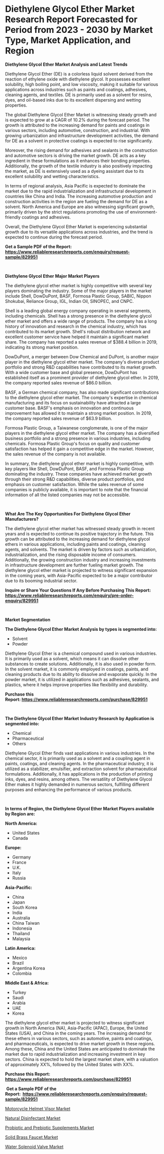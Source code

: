 <p><h1>Diethylene Glycol Ether Market Research Report Forecasted for Period from 2023 -  2030 by Market Type, Market Application, and Region</h1></p><p><strong>Diethylene Glycol Ether Market Analysis and Latest Trends</strong></p>
<p><p>Diethylene Glycol Ether (DE) is a colorless liquid solvent derived from the reaction of ethylene oxide with diethylene glycol. It possesses excellent solubility, high boiling point, and low viscosity, making it suitable for various applications across industries such as paints and coatings, adhesives, cleaning agents, and textiles. DE is primarily used as a solvent for resins, dyes, and oil-based inks due to its excellent dispersing and wetting properties.</p><p>The global Diethylene Glycol Ether Market is witnessing steady growth and is expected to grow at a CAGR of 10.2% during the forecast period. The growth is attributed to the increasing demand for paints and coatings in various sectors, including automotive, construction, and industrial. With growing urbanization and infrastructure development activities, the demand for DE as a solvent in protective coatings is expected to rise significantly.</p><p>Moreover, the rising demand for adhesives and sealants in the construction and automotive sectors is driving the market growth. DE acts as a key ingredient in these formulations as it enhances their bonding properties. Additionally, the growth of the textile industry is also positively impacting the market, as DE is extensively used as a dyeing assistant due to its excellent solubility and wetting characteristics.</p><p>In terms of regional analysis, Asia Pacific is expected to dominate the market due to the rapid industrialization and infrastructural development in countries like China and India. The increasing automotive production and construction activities in the region are fueling the demand for DE as a solvent. North America and Europe are also witnessing significant growth, primarily driven by the strict regulations promoting the use of environment-friendly coatings and adhesives.</p><p>Overall, the Diethylene Glycol Ether Market is experiencing substantial growth due to its versatile applications across industries, and the trend is expected to continue during the forecast period.</p></p>
<p><strong>Get a Sample PDF of the Report:&nbsp; <a href="https://www.reliableresearchreports.com/enquiry/request-sample/829951">https://www.reliableresearchreports.com/enquiry/request-sample/829951</a></strong></p>
<p>&nbsp;</p>
<p><strong>Diethylene Glycol Ether Major Market Players</strong></p>
<p><p>The diethylene glycol ether market is highly competitive with several key players dominating the industry. Some of the major players in the market include Shell, DowDuPont, BASF, Formosa Plastic Group, SABIC, Nippon Shokubai, Reliance Group, IGL, Indian Oil, SINOPEC, and CNPC.</p><p>Shell is a leading global energy company operating in several segments, including chemicals. Shell has a strong presence in the diethylene glycol ether market and offers a wide range of products. The company has a long history of innovation and research in the chemical industry, which has contributed to its market growth. Shell's robust distribution network and excellent customer service have helped it maintain a significant market share. The company has reported a sales revenue of $388.4 billion in 2019, indicating its strong market position.</p><p>DowDuPont, a merger between Dow Chemical and DuPont, is another major player in the diethylene glycol ether market. The company's diverse product portfolio and strong R&D capabilities have contributed to its market growth. With a wide customer base and global presence, DowDuPont has established itself as a prominent provider of diethylene glycol ether. In 2019, the company reported sales revenue of $86.0 billion.</p><p>BASF, a German chemical company, has also made significant contributions to the diethylene glycol ether market. The company's expertise in chemical manufacturing and its focus on sustainability have attracted a large customer base. BASF's emphasis on innovation and continuous improvement has allowed it to maintain a strong market position. In 2019, the company reported sales revenue of $63.9 billion.</p><p>Formosa Plastic Group, a Taiwanese conglomerate, is one of the major players in the diethylene glycol ether market. The company has a diversified business portfolio and a strong presence in various industries, including chemicals. Formosa Plastic Group's focus on quality and customer satisfaction has helped it gain a competitive edge in the market. However, the sales revenue of the company is not available.</p><p>In summary, the diethylene glycol ether market is highly competitive, with key players like Shell, DowDuPont, BASF, and Formosa Plastic Group dominating the industry. These companies have achieved market growth through their strong R&D capabilities, diverse product portfolios, and emphasis on customer satisfaction. While the sales revenue of some companies is publicly available, it is important to note that the financial information of all the listed companies may not be accessible.</p></p>
<p>&nbsp;</p>
<p><strong>What Are The Key Opportunities For Diethylene Glycol Ether Manufacturers?</strong></p>
<p><p>The diethylene glycol ether market has witnessed steady growth in recent years and is expected to continue its positive trajectory in the future. This growth can be attributed to the increasing demand for diethylene glycol ethers in various applications, including paints and coatings, cleaning agents, and solvents. The market is driven by factors such as urbanization, industrialization, and the rising disposable income of consumers. Additionally, the growing construction industry and increasing investments in infrastructure development are further fueling market growth. The diethylene glycol ether market is projected to witness significant expansion in the coming years, with Asia-Pacific expected to be a major contributor due to its booming industrial sector.</p></p>
<p><strong>Inquire or Share Your Questions If Any Before Purchasing This Report: <a href="https://www.reliableresearchreports.com/enquiry/pre-order-enquiry/829951">https://www.reliableresearchreports.com/enquiry/pre-order-enquiry/829951</a></strong></p>
<p>&nbsp;</p>
<p><strong>Market Segmentation</strong></p>
<p><strong>The Diethylene Glycol Ether Market Analysis by types is segmented into:</strong></p>
<p><ul><li>Solvent</li><li>Powder</li></ul></p>
<p><p>Diethylene Glycol Ether is a chemical compound used in various industries. It is primarily used as a solvent, which means it can dissolve other substances to create solutions. Additionally, it is also used in powder form. In the solvent market, it is commonly employed in coatings, paints, and cleaning products due to its ability to dissolve and evaporate quickly. In the powder market, it is utilized in applications such as adhesives, sealants, and plastics, where it helps improve properties like flexibility and durability.</p></p>
<p><strong>Purchase this Report:&nbsp;<a href="https://www.reliableresearchreports.com/purchase/829951">https://www.reliableresearchreports.com/purchase/829951</a></strong></p>
<p>&nbsp;</p>
<p><strong>The Diethylene Glycol Ether Market Industry Research by Application is segmented into:</strong></p>
<p><ul><li>Chemical</li><li>Pharmaceutical</li><li>Others</li></ul></p>
<p><p>Diethylene Glycol Ether finds vast applications in various industries. In the chemical sector, it is primarily used as a solvent and a coupling agent in paints, coatings, and cleaning agents. In the pharmaceutical industry, it is utilized as a stabilizer, emulsifier, and extraction solvent for pharmaceutical formulations. Additionally, it has applications in the production of printing inks, dyes, and resins, among others. The versatility of Diethylene Glycol Ether makes it highly demanded in numerous sectors, fulfilling different purposes and enhancing the performance of various products.</p></p>
<p>&nbsp;</p>
<p><strong>In terms of Region, the Diethylene Glycol Ether Market Players available by Region are:</strong></p>
<p>
    <p> <strong> North America: </strong>
        <ul>
            <li>United States</li>
            <li>Canada</li>
        </ul>
        </p> 
    <p> <strong> Europe: </strong>
        <ul>
            <li>Germany</li>
            <li>France</li>
            <li>U.K.</li>
            <li>Italy</li>
            <li>Russia</li>
        </ul>
        </p> 
    <p> <strong> Asia-Pacific: </strong>
        <ul>
            <li>China</li>
            <li>Japan</li>
            <li>South Korea</li>
            <li>India</li>
            <li>Australia</li>
            <li>China Taiwan</li>
            <li>Indonesia</li>
            <li>Thailand</li>
            <li>Malaysia</li>
        </ul>
        </p> 
    <p> <strong> Latin America: </strong>
        <ul>
            <li>Mexico</li>
            <li>Brazil</li>
            <li>Argentina Korea</li>
            <li>Colombia</li>
        </ul>
        </p> 
    <p> <strong> Middle East & Africa: </strong>
        <ul>
            <li>Turkey</li>
            <li>Saudi</li>
            <li>Arabia</li>
            <li>UAE</li>
            <li>Korea</li>
        </ul>
    </p>
    </p>
<p><p>The diethylene glycol ether market is projected to witness significant growth in North America (NA), Asia-Pacific (APAC), Europe, the United States (USA), and China in the coming years. The increasing demand for these ethers in various sectors, such as automotive, paints and coatings, and pharmaceuticals, is expected to drive market growth in these regions. Among these, China and the United States are anticipated to dominate the market due to rapid industrialization and increasing investment in key sectors. China is expected to hold the largest market share, with a valuation of approximately XX%, followed by the United States with XX%.</p></p>
<p><strong>Purchase this Report: <a href="https://www.reliableresearchreports.com/purchase/829951">https://www.reliableresearchreports.com/purchase/829951</a></strong></p>
<p>&nbsp;<strong>Get a Sample PDF of the Report:&nbsp;&nbsp;<a href="https://www.reliableresearchreports.com/enquiry/request-sample/829951">https://www.reliableresearchreports.com/enquiry/request-sample/829951</a></strong></p>
<p><strong></strong></p>
<p><p><a href="https://medium.com/@brayanborer/motorcycle-helmet-visor-market-the-key-to-successful-business-strategy-forecast-till-2030-c92db4deb6e5">Motorcycle Helmet Visor Market</a></p><p><a href="https://medium.com/@madelynhowe/natural-disinfectant-market-furnishes-information-on-market-share-market-trends-and-market-growth-86e60b52090e">Natural Disinfectant Market</a></p><p><a href="https://medium.com/@rfadda741254/probiotic-and-prebiotic-supplements-market-size-reveals-the-best-marketing-channels-in-global-ccaae09978f4">Probiotic and Prebiotic Supplements Market</a></p><p><a href="https://medium.com/@royallittel2023/solid-brass-faucet-market-exploring-market-share-market-trends-and-future-growth-012af5b83634">Solid Brass Faucet Market</a></p><p><a href="https://medium.com/@marieriley2012/water-solenoid-valve-market-outlook-industry-overview-and-forecast-2023-to-2030-bbe4de022f08">Water Solenoid Valve Market</a></p></p>